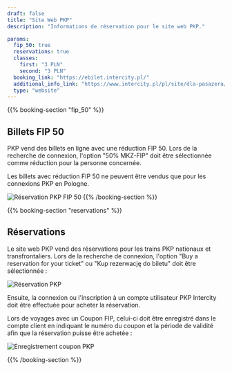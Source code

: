```yaml
---
draft: false
title: "Site Web PKP"
description: "Informations de réservation pour le site web PKP."

params:
  fip_50: true
  reservations: true
  classes:
    first: "3 PLN"
    second: "3 PLN"
  booking_link: "https://ebilet.intercity.pl/"
  additional_info_link: "https://www.intercity.pl/pl/site/dla-pasazera/kup-bilet/bilet/przejazdy-z-fip.html"
  type: "website"
---
```


{{% booking-section "fip_50" %}}

## Billets FIP 50

PKP vend des billets en ligne avec une réduction FIP 50. Lors de la recherche de connexion, l'option "50% MKZ-FIP" doit être sélectionnée comme réduction pour la personne concernée.

Les billets avec réduction FIP 50 ne peuvent être vendus que pour les connexions PKP en Pologne.

![Réservation PKP FIP 50](pkp_fip_50.webp)
{{% /booking-section %}}

{{% booking-section "reservations" %}}

## Réservations

Le site web PKP vend des réservations pour les trains PKP nationaux et transfrontaliers. Lors de la recherche de connexion, l'option "Buy a reservation for your ticket" ou "Kup rezerwację do biletu" doit être sélectionnée :

![Réservation PKP](pkp_reservation.webp)

Ensuite, la connexion ou l'inscription à un compte utilisateur PKP Intercity doit être effectuée pour acheter la réservation.

Lors de voyages avec un Coupon FIP, celui-ci doit être enregistré dans le compte client en indiquant le numéro du coupon et la période de validité afin que la réservation puisse être achetée :

![Enregistrement coupon PKP](pkp_reservation_ticket.webp)

{{% /booking-section %}}
